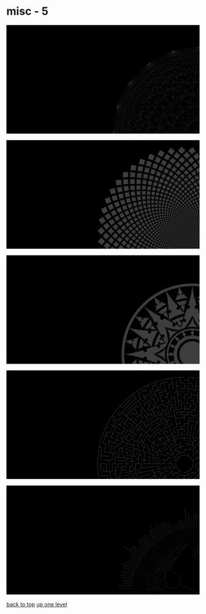 # misc - 5
[![20_ponted_cross_graph.png](https://raw.githubusercontent.com/buckmanc/wallpapers/main/terminal/grey%20on%20black/big/misc/20_ponted_cross_graph.png "20_ponted_cross_graph.png")](https://raw.githubusercontent.com/buckmanc/wallpapers/main/terminal/grey%20on%20black/big/misc/20_ponted_cross_graph.png)

[![circle_squares.png](https://raw.githubusercontent.com/buckmanc/wallpapers/main/terminal/grey%20on%20black/big/misc/circle_squares.png "circle_squares.png")](https://raw.githubusercontent.com/buckmanc/wallpapers/main/terminal/grey%20on%20black/big/misc/circle_squares.png)

[![compass_rose_cantino.png](https://raw.githubusercontent.com/buckmanc/wallpapers/main/terminal/grey%20on%20black/big/misc/compass_rose_cantino.png "compass_rose_cantino.png")](https://raw.githubusercontent.com/buckmanc/wallpapers/main/terminal/grey%20on%20black/big/misc/compass_rose_cantino.png)

[![maze.png](https://raw.githubusercontent.com/buckmanc/wallpapers/main/terminal/grey%20on%20black/big/misc/maze.png "maze.png")](https://raw.githubusercontent.com/buckmanc/wallpapers/main/terminal/grey%20on%20black/big/misc/maze.png)

[![tree_of_life_svg.png](https://raw.githubusercontent.com/buckmanc/wallpapers/main/terminal/grey%20on%20black/big/misc/tree_of_life_svg.png "tree_of_life_svg.png")](https://raw.githubusercontent.com/buckmanc/wallpapers/main/terminal/grey%20on%20black/big/misc/tree_of_life_svg.png)



[back to top](#)
[up one level](/terminal/grey%20on%20black/big/README.MD)
